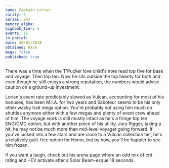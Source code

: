 ```yaml
---
name: Captain Lorian
rarity: 5
series: ent
memory_alpha:
bigbook_tier: 5
events: 15
in_portal:
date: 30/01/2018
obtained: Pack
mega: false
published: true
---
```


There was a time when the T'Pucker love child's note read top five for base and voyage. Then top ten. Now he sits outside the top twenty for both and even though he still enjoys a strong reputation, the numbers would advise caution on a ground-up investment.

Lorian's event rate predictably slowed as Vulcan, accounting for most of his bonuses, has been M.I.A. for two years and Saboteur seems to be his only other wacky trait mega option. You're probably not using him much on shuttles anymore either with a few megas and plenty of event crew ahead of him. The voyage work is still mostly intact as he's a fringe top ten ENG/CMD option, but with another piece of his utility, Jury Rigger, taking a hit, he may not be much more than mid-level voyager going forward. If you've lucked into a few stars and are close to a Vulcan collection tier, he's a relatively guilt-free option for Honor, but by now, you'll be happier to see him frozen.

If you want a laugh, check out his arena page where an odd mix of crit rating and +EV activate after a Solar Beam-esque 18 seconds.
